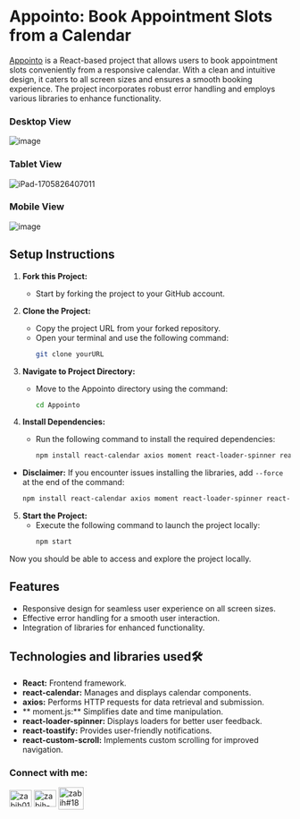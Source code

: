 # Appointo: Book Appointment Slots from a Calendar

[Appointo](https://appointo-calendar.netlify.app/) is a React-based project that allows users to book appointment slots conveniently from a responsive calendar. With a clean and intuitive design, it caters to all screen sizes and ensures a smooth booking experience. The project incorporates robust error handling and employs various libraries to enhance functionality.

### Desktop View
![image](https://github.com/zabihhaqqani/Appointo/assets/53895282/c7142edf-5fc8-47bb-9a53-66e3b88da960)

### Tablet View
![iPad-1705826407011](https://github.com/zabihhaqqani/Appointo/assets/53895282/4e1effd3-54fa-4df7-b0de-90a032aeb907)

### Mobile View
![image](https://github.com/zabihhaqqani/Appointo/assets/53895282/26fd80d9-c30b-4edd-9450-926962d6dddd)

## Setup Instructions

1. **Fork this Project:**
   - Start by forking the project to your GitHub account.

2. **Clone the Project:**
   - Copy the project URL from your forked repository.
   - Open your terminal and use the following command:
     ```bash
     git clone yourURL
     ```

3. **Navigate to Project Directory:**
   - Move to the Appointo directory using the command:
     ```bash
     cd Appointo
     ```

4. **Install Dependencies:**
   - Run the following command to install the required dependencies:
     ```bash
     npm install react-calendar axios moment react-loader-spinner react-toastify react-custom-scroll
     ```
 - **Disclaimer:** If you encounter issues installing the libraries, add `--force` at the end of the command:
     ```bash
     npm install react-calendar axios moment react-loader-spinner react-toastify react-custom-scroll --force
     ```
5. **Start the Project:**
   - Execute the following command to launch the project locally:
     ```bash
     npm start
     ```

Now you should be able to access and explore the project locally.

## Features
- Responsive design for seamless user experience on all screen sizes.
- Effective error handling for a smooth user interaction.
- Integration of libraries for enhanced functionality.

## Technologies and libraries used🛠
- **React:** Frontend framework.
- **react-calendar:** Manages and displays calendar components.
- **axios:** Performs HTTP requests for data retrieval and submission.
- ** moment.js:** Simplifies date and time manipulation.
- **react-loader-spinner:** Displays loaders for better user feedback.
- **react-toastify:** Provides user-friendly notifications.
- **react-custom-scroll:** Implements custom scrolling for improved navigation.


 <h3 align="left">Connect with me:</h3>
<a href="https://twitter.com/zabih01" target="blank"><img align="center" src="https://raw.githubusercontent.com/rahuldkjain/github-profile-readme-generator/master/src/images/icons/Social/twitter.svg" alt="zabih01" height="30" width="40" /></a>
<a href="https://linkedin.com/in/zabih-haqqani-7ab187191" target="blank"><img align="center" src="https://raw.githubusercontent.com/rahuldkjain/github-profile-readme-generator/master/src/images/icons/Social/linked-in-alt.svg" alt="zabih-haqqani-7ab187191" height="30" width="40" /></a>
<a href="https://discord.gg/zabih#1869" target="blank"><img align="center" src="https://raw.githubusercontent.com/rahuldkjain/github-profile-readme-generator/master/src/images/icons/Social/discord.svg" alt="zabih#1869" height="40" width="45" /></a>
</p>
<p align="left">

